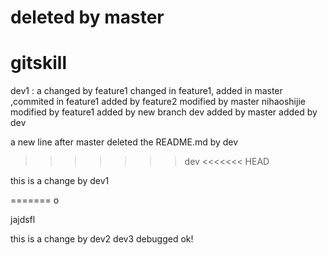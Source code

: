 deleted by master
=======
# gitskill
dev1 : a
changed by feature1
changed in feature1, added in master ,commited in feature1
added by feature2
modified by master
nihaoshijie
modified by feature1
added by new branch dev
added by master
added by dev

a new line after master deleted the README.md by dev
>>>>>>> dev
<<<<<<< HEAD

this is a change by dev1

=======
o


jajdsfl

this is a change by dev2
dev3 debugged ok!
